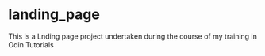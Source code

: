 # landing_page
This is a Lnding page project undertaken  during the course of my training in Odin Tutorials